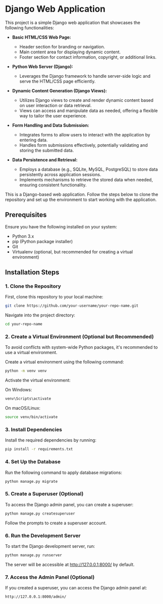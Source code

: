# Django Web Application

This project is a simple Django web application that showcases the following functionalities:

* **Basic HTML/CSS Web Page:**
    - Header section for branding or navigation.
    - Main content area for displaying dynamic content.
    - Footer section for contact information, copyright, or additional links.

* **Python Web Server (Django):**
    - Leverages the Django framework to handle server-side logic and serve the HTML/CSS page efficiently.

* **Dynamic Content Generation (Django Views):**
    - Utilizes Django views to create and render dynamic content based on user interaction or data retrieval.
    - Views can access and manipulate data as needed, offering a flexible way to tailor the user experience.

* **Form Handling and Data Submission:**
    - Integrates forms to allow users to interact with the application by entering data.
    - Handles form submissions effectively, potentially validating and storing the submitted data.

* **Data Persistence and Retrieval:**
    - Employs a database (e.g., SQLite, MySQL, PostgreSQL) to store data persistently across application sessions.
    - Implements mechanisms to retrieve the stored data when needed, ensuring consistent functionality.

 This is a Django-based web application. Follow the steps below to clone the repository and set up the environment to start working with the application.

## Prerequisites

Ensure you have the following installed on your system:

- Python 3.x
- pip (Python package installer)
- Git
- Virtualenv (optional, but recommended for creating a virtual environment)

## Installation Steps

### 1. Clone the Repository

First, clone this repository to your local machine:

```bash
git clone https://github.com/your-username/your-repo-name.git
```

Navigate into the project directory:

```bash
cd your-repo-name
```

### 2. Create a Virtual Environment (Optional but Recommended)

To avoid conflicts with system-wide Python packages, it's recommended to use a virtual environment.

Create a virtual environment using the following command:

```bash
python -m venv venv
```

Activate the virtual environment:

On Windows:
```bash
venv\Scripts\activate
```

On macOS/Linux:
```bash
source venv/bin/activate
```

### 3. Install Dependencies

Install the required dependencies by running:

```bash
pip install -r requirements.txt
```

### 4. Set Up the Database

Run the following command to apply database migrations:

```bash
python manage.py migrate
```

### 5. Create a Superuser (Optional)

To access the Django admin panel, you can create a superuser:

```bash
python manage.py createsuperuser
```

Follow the prompts to create a superuser account.

### 6. Run the Development Server

To start the Django development server, run:

```bash
python manage.py runserver
```

The server will be accessible at http://127.0.0.1:8000/ by default.

### 7. Access the Admin Panel (Optional)

If you created a superuser, you can access the Django admin panel at:

```
http://127.0.0.1:8000/admin/
```
